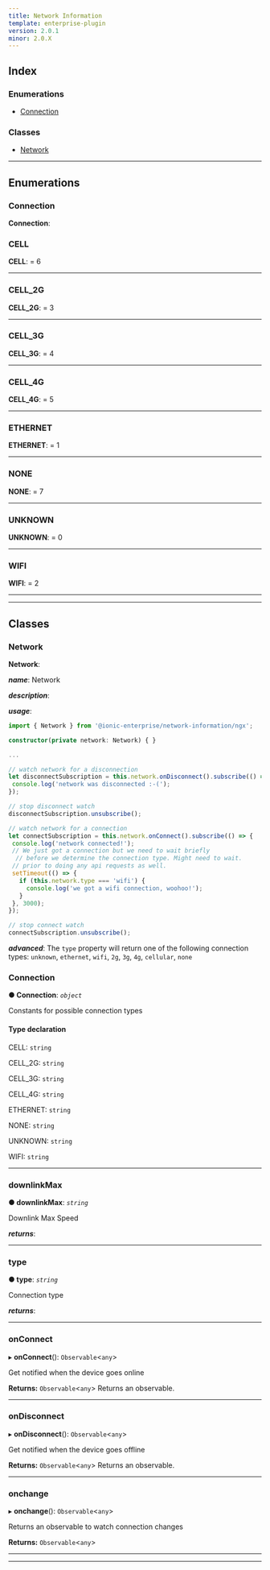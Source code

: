 ```yaml
---
title: Network Information
template: enterprise-plugin
version: 2.0.1
minor: 2.0.X
---
```




## Index

### Enumerations

* [Connection](#connection)

### Classes

* [Network](#network)

---

## Enumerations

<a id="connection"></a>

###  Connection

**Connection**: 

<a id="connection.cell"></a>

###  CELL

**CELL**:  = 6

___
<a id="connection.cell_2g"></a>

###  CELL_2G

**CELL_2G**:  = 3

___
<a id="connection.cell_3g"></a>

###  CELL_3G

**CELL_3G**:  = 4

___
<a id="connection.cell_4g"></a>

###  CELL_4G

**CELL_4G**:  = 5

___
<a id="connection.ethernet"></a>

###  ETHERNET

**ETHERNET**:  = 1

___
<a id="connection.none"></a>

###  NONE

**NONE**:  = 7

___
<a id="connection.unknown"></a>

###  UNKNOWN

**UNKNOWN**:  = 0

___
<a id="connection.wifi"></a>

###  WIFI

**WIFI**:  = 2

___

___

## Classes

<a id="network"></a>

###  Network

**Network**: 

*__name__*: Network

*__description__*: 

*__usage__*:
 ```typescript
import { Network } from '@ionic-enterprise/network-information/ngx';

constructor(private network: Network) { }

...

// watch network for a disconnection
let disconnectSubscription = this.network.onDisconnect().subscribe(() => {
  console.log('network was disconnected :-(');
});

// stop disconnect watch
disconnectSubscription.unsubscribe();

// watch network for a connection
let connectSubscription = this.network.onConnect().subscribe(() => {
  console.log('network connected!');
  // We just got a connection but we need to wait briefly
   // before we determine the connection type. Might need to wait.
  // prior to doing any api requests as well.
  setTimeout(() => {
    if (this.network.type === 'wifi') {
      console.log('we got a wifi connection, woohoo!');
    }
  }, 3000);
});

// stop connect watch
connectSubscription.unsubscribe();

```

*__advanced__*: The `type` property will return one of the following connection types: `unknown`, `ethernet`, `wifi`, `2g`, `3g`, `4g`, `cellular`, `none`

<a id="network.connection"></a>

###  Connection

**● Connection**: *`object`*

Constants for possible connection types

#### Type declaration

 CELL: `string`

 CELL_2G: `string`

 CELL_3G: `string`

 CELL_4G: `string`

 ETHERNET: `string`

 NONE: `string`

 UNKNOWN: `string`

 WIFI: `string`

___
<a id="network.downlinkmax"></a>

###  downlinkMax

**● downlinkMax**: *`string`*

Downlink Max Speed

*__returns__*: 

___
<a id="network.type"></a>

###  type

**● type**: *`string`*

Connection type

*__returns__*: 

___
<a id="network.onconnect"></a>

###  onConnect

▸ **onConnect**(): `Observable`<`any`>

Get notified when the device goes online

**Returns:** `Observable`<`any`>
Returns an observable.

___
<a id="network.ondisconnect"></a>

###  onDisconnect

▸ **onDisconnect**(): `Observable`<`any`>

Get notified when the device goes offline

**Returns:** `Observable`<`any`>
Returns an observable.

___
<a id="network.onchange"></a>

###  onchange

▸ **onchange**(): `Observable`<`any`>

Returns an observable to watch connection changes

**Returns:** `Observable`<`any`>

___

___

